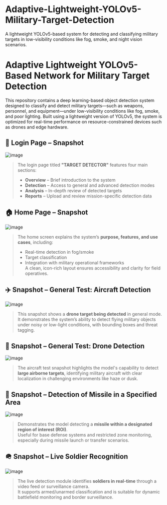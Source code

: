 # Adaptive-Lightweight-YOLOv5-Military-Target-Detection
A lightweight YOLOv5-based system for detecting and classifying military targets in low-visibility conditions like fog, smoke, and night vision scenarios.
# Adaptive Lightweight YOLOv5-Based Network for Military Target Detection  

This repository contains a deep learning-based object detection system designed to classify and detect military targets—such as weapons, personnel, and equipment—under low-visibility conditions like fog, smoke, and poor lighting. Built using a lightweight version of YOLOv5, the system is optimized for real-time performance on resource-constrained devices such as drones and edge hardware.

## 🔐 Login Page – Snapshot  
![image](https://github.com/user-attachments/assets/86617f9b-de41-4a54-b0fa-c556b2b2f5ac)
> The login page titled **"TARGET DETECTOR"** features four main sections:  
> - **Overview** – Brief introduction to the system
> - **Detection** – Access to general and advanced detection modes  
> - **Analysis** – In-depth review of detected targets  
> - **Reports** – Upload and review mission-specific detection data

## 🏠 Home Page – Snapshot 
![image](https://github.com/user-attachments/assets/d90d4b11-b9f0-446c-9831-6cf44871f239)
> The home screen explains the system’s **purpose, features, and use cases**, including:  
> - Real-time detection in fog/smoke  
> - Target classification  
> - Integration with military operational frameworks  
> A clean, icon-rich layout ensures accessibility and clarity for field operatives.

## ✈️ Snapshot – General Test: Aircraft Detection
![image](https://github.com/user-attachments/assets/514b4cae-a874-4515-85cf-e3a78203993c)
> This snapshot shows a **drone target being detected** in general mode.  
> It demonstrates the system’s ability to detect flying military objects under noisy or low-light conditions, with bounding boxes and threat tagging.

## 🚁 Snapshot – General Test: Drone Detection
![image](https://github.com/user-attachments/assets/b5af02b2-5df0-4f62-b249-fdfd5e527dd2)
> The aircraft test snapshot highlights the model's capability to detect **large airborne targets**, identifying military aircraft with clear localization in challenging environments like haze or dusk.


## 🧨 Snapshot – Detection of Missile in a Specified Area
![image](https://github.com/user-attachments/assets/0491dec9-3f43-496c-ba51-7e9384804f5d)
> Demonstrates the model detecting a **missile within a designated region of interest (ROI)**.  
> Useful for base defense systems and restricted zone monitoring, especially during missile launch or transfer scenarios.


## 🪖 Snapshot – Live Soldier Recognition 
![image](https://github.com/user-attachments/assets/f813c1aa-36a3-44d1-971c-5932fea8720e)
> The live detection module identifies **soldiers in real-time** through a video feed or surveillance camera.  
> It supports armed/unarmed classification and is suitable for dynamic battlefield monitoring and border surveillance.
> 

